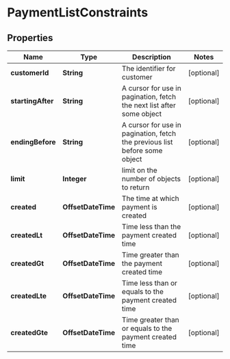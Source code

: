 

# PaymentListConstraints


## Properties

| Name | Type | Description | Notes |
|------------ | ------------- | ------------- | -------------|
|**customerId** | **String** | The identifier for customer |  [optional] |
|**startingAfter** | **String** | A cursor for use in pagination, fetch the next list after some object |  [optional] |
|**endingBefore** | **String** | A cursor for use in pagination, fetch the previous list before some object |  [optional] |
|**limit** | **Integer** | limit on the number of objects to return |  [optional] |
|**created** | **OffsetDateTime** | The time at which payment is created |  [optional] |
|**createdLt** | **OffsetDateTime** | Time less than the payment created time |  [optional] |
|**createdGt** | **OffsetDateTime** | Time greater than the payment created time |  [optional] |
|**createdLte** | **OffsetDateTime** | Time less than or equals to the payment created time |  [optional] |
|**createdGte** | **OffsetDateTime** | Time greater than or equals to the payment created time |  [optional] |



